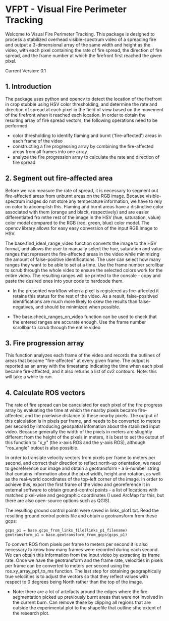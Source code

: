# VFPT - Visual Fire Perimeter Tracking

Welcome to Visual Fire Perimeter Tracking. This package is designed to process a stabilized overhead visible-spectrum video of a spreading fire and output a 3-dimensional array of the same width and height as the video, with each pixel containing the rate of fire spread, the direction of fire spread, and the frame number at which the firefront first reached the given pixel.

Current Version: 0.1


## 1. Introduction

The package uses python and opencv to detect the location of the firefront in crop stubble using HSV color thresholding, and determine the rate and direction of spread at each pixel in the field of view based on the movement of the firefront when it reached each location.
In order to obtain the resulting array of fire spread vectors, the following operations need to be performed:

- color thresholding to identify flaming and burnt ('fire-affected') areas in each frame of the video
- constructing a fire progressing array by combining the fire-affected areas from all frames into one array
- analyze the fire progression array to calculate the rate and direction of fire spread


## 2. Segment out fire-affected area

Before we can measure the rate of spread, it is necessary to segment out fire-affected areas from unburnt areas on the RGB image. Because visible-spectrum images do not store any temperature information, we have to rely on color to accomplish this. Flaming and burnt areas have a distinctive color associated with them (orange and black, respectively) and are easier differentiated fro mthe rest of the image in the HSV (hue, saturation, value) color model compared to the RGB (red, green, blue) color model. The opencv library allows for easy easy conversion of the input RGB image to HSV.

The base.find_ideal_range_video function converts the image to the HSV format, and allows the user to manually select the hue, saturation and value ranges that represent the fire-affected areas in the video while minimizing the amount of false-positive identifications. The user can select how many ranges they want to be able to set at a time. Use the frame number scrollbar to scrub through the whole video to ensure the selected colors work for the entire video. The resulting ranges will be printed to the console - copy and paste the desired ones into your code to hardcode them.

- In the presented workflow when a pixel is registered as fire-affected it retains this status for the rest of the video. As a result, false-positived identifications are much more likely to skew the results than false-negatives, and should be minimized when possible. 

- The base.check_ranges_on_video function can be used to check that the entered ranges are accurate enough. Use the frame number scrollbar to scrub through the entire video


## 3. Fire progression array

This function analyzes each frame of the video and records the outlines of areas that became "fire-affected" at every given frame. The output is reported as an array with the timestamp indicating the time when each pixel became fire-affected, and it also returns a list of cv2 contours. Note: this will take a while to run.


## 4. Calculate ROS vectors

The rate of fire spread can be canculated for each pixel of the fire progress array by evaluating the time at which the nearby pixels became fire-affected, and the pixelwise distance to these nearby pixels. The output of this calculation is in pixels per frame, and needs to be converted to meters per second by introducing geospatial infomation about the stabilized input video. Because generally the width of the pixels in  meters are sliughtly different from the height of the pixels in meters, it is best to set the outout of this function to "x_y" (the x-axis ROS and the y-axis ROS), although "ros_angle" outout is also possible.


In order to translate velocity vectors from pixels per frame to meters per second, and correct their direction to reflect north-up orientation, we need to georeference our image and obtain a geotransform - a 6-number string that contains information about the pixel width, height and rotation, as well as the real-world coordinates of the top-left corner of the image. In order to achieve this, export the first frame of the video and georeference it in external software to obtain ground-control points - a list of locations with matched pixel-wise and geographic coordinates (I used ArcMap for this, but there are also open-source options such as QGIS).


The resulting ground control points were saved in links_plot1.txt. Read the resulting ground control points file and obtain a geotransform from these gcps:

    gcps_p1 = base.gcps_from_links_file(links_p1_filename)
    geotransform_p1 = base.geotransform_from_gcps(gcps_p1)

To convert ROS from pixels per frame to meters per second it is also necessary to know how many frames were recorded during each second. We can obtain this information from the input video by extracting its frame rate. Once we have the geotransform and the frame rate, velocities in pixels per frame can be converted to meters per second using the ros.xy_array_ppf_to_ms function. The last step for obtaining geographically true velocities is to adjust the vectors so that they reflect values with respect to 0 degrees being North rather than the top of the image. 

- Note: there are a lot of artefacts around the edges where the fire segmentation picked up previously burnt areas that were not involved in the current burn. Can remove these by clipping all regions that are outside the experimental plot to the shapefile that outline sthe extent of the research plot.















